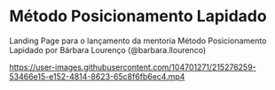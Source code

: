 # Método Posicionamento Lapidado

Landing Page para o lançamento da mentoria Método Posicionamento Lapidado por Bárbara Lourenço (@barbara.llourenco)

https://user-images.githubusercontent.com/104701271/215276259-53466e15-e152-4814-8623-65c8f6fb6ec4.mp4

